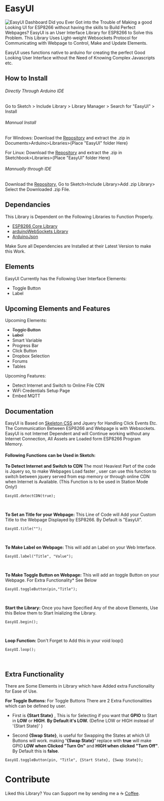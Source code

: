 # EasyUI
![EasyUI Dashboard](https://github.com/ayushsharma82/EasyUI/blob/master/docs/img1.PNG)
Did you Ever Got into the Trouble of Making a good Looking UI for ESP8266 without having the skills to Build Perfect Webpages?
EasyUI is an User Interface Library for ESP8266 to Solve this Problem. This Library Uses Light-weight Websockets Protocol for Communicating with Webpage to Control, Make and Update Elements.

EasyUI uses functions native to arduino for creating the perfect Good Looking User Interface without the Need of Knowing Complex Javascripts etc.

## How to Install
###### Directly Through Arduino IDE
Go to Sketch > Include Library > Library Manager > Search for "EasyUI" > Install

###### Mannual Install

For Windows: Download the [Repository](https://github.com/ayushsharma82/EasyUI/archive/master.zip) and extract the .zip in Documents>Arduino>Libraries>{Place "EasyUI" folder Here}

For Linux: Download the [Repository](https://github.com/ayushsharma82/EasyUI/archive/master.zip) and extract the .zip in Sketchbook>Libraries>{Place "EasyUI" folder Here}

###### Mannually through IDE

Download the [Repository](https://github.com/ayushsharma82/EasyUI/archive/master.zip), Go to Sketch>Include Library>Add .zip Library> Select the Downloaded .zip File.

## Dependancies
This Library is Dependent on the Following Libraries to Function Properly.
  - [ESP8266 Core Library](https://github.com/esp8266/Arduino)
  - [arduinoWebSockets Library](https://github.com/Links2004/arduinoWebSockets)
  - [ArduinoJson](https://github.com/bblanchon/ArduinoJson)

Make Sure all Dependencies are Installed at their Latest Version to make this Work.

## Elements

EasyUI Currently has the Following User Interface Elements:

  - Toggle Button
  - Label

## Upcoming Elements and Features

Upcoming Elements:
- ~~Toggle Button~~
- ~~Label~~
- Smart Variable
- Progress Bar
- Click Button
- Dropbox Selection
- Forums
- Tables

Upcoming Features:
- Detect Internet and Switch to Online File CDN
- WiFi Credentials Setup Page
- Embed MQTT

## Documentation

EasyUI is Based on [Skeleton CSS](http://getskeleton.com/) and Jquery for Handling Click Events Etc. The Communication Between ESP8266 and Webpage is with Websockets.
EasyUI is not Internet Dependent and will Continue working without any Internet Connection, All Assets are Loaded form ESP8266 Program Memory.

#### Following Functions can be Used in Sketch:

**To Detect Internet and Switch to CDN** 
The most Heaviest Part of the code is Jquery so, to make Webpages Load faster , user can use this function to switch between jquery served from esp memory or through online CDN when Internet is Available. (This Function is to be used in Station Mode Only!)
```
EasyUI.detectCDN(true);
```
<br>

**To Set an Title for your Webpage:**
This Line of Code will Add your Custom Title to the Webpage Displayed by ESP8266. By Default is "EasyUI".
```
EasyUI.title("");
```
<br>

**To Make Label on Webpage:**
This will add an Label on your Web Interface.
```
EasyUI.label("Title", "Value");
```
<br>

**To Make Toggle Button on Webpage:**
This will add an toggle Button on your Webpage. For Extra Functionality* See Below
```
EasyUI.toggleButton(pin,"Title");
```
<br>

**Start the Library:**
Once you have Specified Any of the above Elements, Use this Below them to Start Inializing the Library. <br>
```
EasyUI.begin();
```
<br>

**Loop Function:**
Don't Forget to Add this in your void loop()
```
EasyUI.loop();
```
<br>

## Extra Functionality
There are Some Elements in Library which have Added extra Functionality for Ease of Use.

**For Toggle Buttons:**
For Toggle Buttons There are 2 Extra Functionalities which can be defined by user.

- First is **{Start State}** , This is for Selecting if you want that **GPIO** to Start in **LOW** or **HIGH**. **By Default it's LOW.** (Define LOW or HIGH instead of '{Start State}' )

- Second **{Swap State}**, is useful for Swapping the States at which UI Buttons will work. making **'{Swap State}'** replace with **true** will make GPIO **LOW when Clicked "Turn On"** and **HIGH when clicked "Turn Off"**. By Default this is **false**.
```
EasyUI.toggleButton(pin, "Title", {Start State}, {Swap State});
```
# Contribute
Liked this Library? You can Support me by sending me a :coffee: [Coffee](https://www.paypal.me/ayushsharma82/3).

